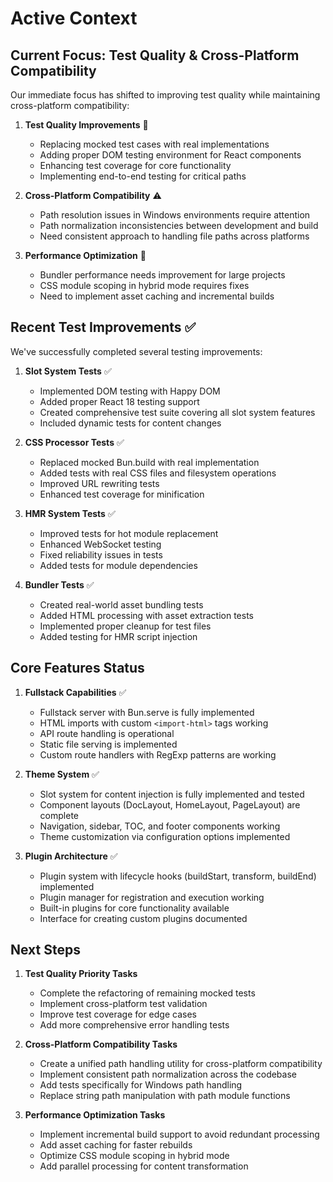 # Active Context

## Current Focus: Test Quality & Cross-Platform Compatibility

Our immediate focus has shifted to improving test quality while maintaining cross-platform compatibility:

1. **Test Quality Improvements** 🔄
   - Replacing mocked test cases with real implementations
   - Adding proper DOM testing environment for React components
   - Enhancing test coverage for core functionality
   - Implementing end-to-end testing for critical paths

2. **Cross-Platform Compatibility** ⚠️
   - Path resolution issues in Windows environments require attention
   - Path normalization inconsistencies between development and build
   - Need consistent approach to handling file paths across platforms

3. **Performance Optimization** 🔄
   - Bundler performance needs improvement for large projects
   - CSS module scoping in hybrid mode requires fixes
   - Need to implement asset caching and incremental builds

## Recent Test Improvements ✅

We've successfully completed several testing improvements:

1. **Slot System Tests** ✅
   - Implemented DOM testing with Happy DOM
   - Added proper React 18 testing support
   - Created comprehensive test suite covering all slot system features
   - Included dynamic tests for content changes

2. **CSS Processor Tests** ✅
   - Replaced mocked Bun.build with real implementation
   - Added tests with real CSS files and filesystem operations
   - Improved URL rewriting tests
   - Enhanced test coverage for minification

3. **HMR System Tests** ✅
   - Improved tests for hot module replacement
   - Enhanced WebSocket testing
   - Fixed reliability issues in tests
   - Added tests for module dependencies

4. **Bundler Tests** ✅
   - Created real-world asset bundling tests
   - Added HTML processing with asset extraction tests
   - Implemented proper cleanup for test files
   - Added testing for HMR script injection

## Core Features Status

1. **Fullstack Capabilities** ✅
   - Fullstack server with Bun.serve is fully implemented
   - HTML imports with custom `<import-html>` tags working
   - API route handling is operational
   - Static file serving is implemented
   - Custom route handlers with RegExp patterns are working

2. **Theme System** ✅
   - Slot system for content injection is fully implemented and tested
   - Component layouts (DocLayout, HomeLayout, PageLayout) are complete
   - Navigation, sidebar, TOC, and footer components working
   - Theme customization via configuration options implemented

3. **Plugin Architecture** ✅
   - Plugin system with lifecycle hooks (buildStart, transform, buildEnd) implemented
   - Plugin manager for registration and execution working
   - Built-in plugins for core functionality available
   - Interface for creating custom plugins documented

## Next Steps

1. **Test Quality Priority Tasks**
   - Complete the refactoring of remaining mocked tests
   - Implement cross-platform test validation
   - Improve test coverage for edge cases
   - Add more comprehensive error handling tests

2. **Cross-Platform Compatibility Tasks**
   - Create a unified path handling utility for cross-platform compatibility
   - Implement consistent path normalization across the codebase
   - Add tests specifically for Windows path handling
   - Replace string path manipulation with path module functions

3. **Performance Optimization Tasks**
   - Implement incremental build support to avoid redundant processing
   - Add asset caching for faster rebuilds
   - Optimize CSS module scoping in hybrid mode
   - Add parallel processing for content transformation 